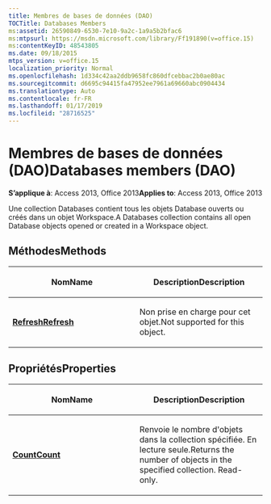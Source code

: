```yaml
---
title: Membres de bases de données (DAO)
TOCTitle: Databases Members
ms:assetid: 26590849-6530-7e10-9a2c-1a9a5b2bfac6
ms:mtpsurl: https://msdn.microsoft.com/library/Ff191890(v=office.15)
ms:contentKeyID: 48543805
ms.date: 09/18/2015
mtps_version: v=office.15
localization_priority: Normal
ms.openlocfilehash: 1d334c42aa2ddb9658fc860dfcebbac2b0ae80ac
ms.sourcegitcommit: d6695c94415fa47952ee7961a69660abc0904434
ms.translationtype: Auto
ms.contentlocale: fr-FR
ms.lasthandoff: 01/17/2019
ms.locfileid: "28716525"
---
```

# <a name="databases-members-dao"></a><span data-ttu-id="29b1f-102">Membres de bases de données (DAO)</span><span class="sxs-lookup"><span data-stu-id="29b1f-102">Databases members (DAO)</span></span>


<span data-ttu-id="29b1f-103">**S’applique à**: Access 2013, Office 2013</span><span class="sxs-lookup"><span data-stu-id="29b1f-103">**Applies to**: Access 2013, Office 2013</span></span>

<span data-ttu-id="29b1f-104">Une collection Databases contient tous les objets Database ouverts ou créés dans un objet Workspace.</span><span class="sxs-lookup"><span data-stu-id="29b1f-104">A Databases collection contains all open Database objects opened or created in a Workspace object.</span></span>

## <a name="methods"></a><span data-ttu-id="29b1f-105">Méthodes</span><span class="sxs-lookup"><span data-stu-id="29b1f-105">Methods</span></span>

<table>
<colgroup>
<col style="width: 50%" />
<col style="width: 50%" />
</colgroup>
<thead>
<tr class="header">
<th><p><span data-ttu-id="29b1f-106">Nom</span><span class="sxs-lookup"><span data-stu-id="29b1f-106">Name</span></span></p></th>
<th><p><span data-ttu-id="29b1f-107">Description</span><span class="sxs-lookup"><span data-stu-id="29b1f-107">Description</span></span></p></th>
</tr>
</thead>
<tbody>
<tr class="odd">
<td><p><span data-ttu-id="29b1f-108"><strong><a href="databases-refresh-method-dao.md">Refresh</a></strong></span><span class="sxs-lookup"><span data-stu-id="29b1f-108"><strong><a href="databases-refresh-method-dao.md">Refresh</a></strong></span></span></p></td>
<td><p><span data-ttu-id="29b1f-109">Non prise en charge pour cet objet.</span><span class="sxs-lookup"><span data-stu-id="29b1f-109">Not supported for this object.</span></span></p></td>
</tr>
</tbody>
</table>


## <a name="properties"></a><span data-ttu-id="29b1f-110">Propriétés</span><span class="sxs-lookup"><span data-stu-id="29b1f-110">Properties</span></span>

<table>
<colgroup>
<col style="width: 50%" />
<col style="width: 50%" />
</colgroup>
<thead>
<tr class="header">
<th><p><span data-ttu-id="29b1f-111">Nom</span><span class="sxs-lookup"><span data-stu-id="29b1f-111">Name</span></span></p></th>
<th><p><span data-ttu-id="29b1f-112">Description</span><span class="sxs-lookup"><span data-stu-id="29b1f-112">Description</span></span></p></th>
</tr>
</thead>
<tbody>
<tr class="odd">
<td><p><span data-ttu-id="29b1f-113"><strong><a href="databases-count-property-dao.md">Count</a></strong></span><span class="sxs-lookup"><span data-stu-id="29b1f-113"><strong><a href="databases-count-property-dao.md">Count</a></strong></span></span></p></td>
<td><p><span data-ttu-id="29b1f-p101">Renvoie le nombre d'objets dans la collection spécifiée. En lecture seule.</span><span class="sxs-lookup"><span data-stu-id="29b1f-p101">Returns the number of objects in the specified collection. Read-only.</span></span></p></td>
</tr>
</tbody>
</table>

